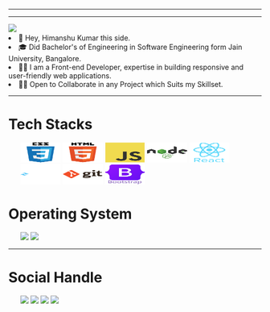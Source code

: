 <hr>
<!-- <a href="https://visitorbadge.io/status?path=NitishSoni-1726"><img src="https://api.visitorbadge.io/api/visitors?path=NitishSoni-1726&countColor=%23f47373&style=flat-square" /></a> -->
<hr>
<img src="https://c.tenor.com/NOYF3f82b_gAAAAC/programmer.gif"/>
<li>👋 Hey, Himanshu Kumar this side.</li>
<li>🎓 Did Bachelor's of Engineering in Software Engineering form Jain University, Bangalore.</li>
<!-- <li>🏫 Currently working as Solution Analyst in HCL</li> -->
<li>👨‍💻 I am a Front-end Developer, expertise in building responsive and user-friendly web applications.</li>
<li>🤝🏻 Open to Collaborate in any Project which Suits my Skillset.</li>
<hr>
<!-- <h4>Fun Fact</h4> -->
<!-- <li>Apart from tech enthusiast I'm a National-Cricket-Player</li> -->
<!-- <li>And spend most of my spare time Writing and Painting my thinking.</li> -->
<h1>Tech Stacks</h1>
<ul>
  <img src="https://raw.githubusercontent.com/devicons/devicon/master/icons/css3/css3-original-wordmark.svg" alt="css3" width="80" height="40"/>
  <img src="https://raw.githubusercontent.com/devicons/devicon/master/icons/html5/html5-original-wordmark.svg" alt="html5" width="80" height="40"/>
  <img src="https://raw.githubusercontent.com/devicons/devicon/master/icons/javascript/javascript-original.svg" alt="javascript" width="80" height="40"/> 
  <img src="https://raw.githubusercontent.com/devicons/devicon/master/icons/nodejs/nodejs-original-wordmark.svg" alt="nodejs" width="80" height="40"/>
  <img src="https://raw.githubusercontent.com/devicons/devicon/master/icons/react/react-original-wordmark.svg" alt="react" width="80" height="40"/>
  <img src="https://raw.githubusercontent.com/devicons/devicon/master/icons/tailwindcss/tailwindcss-original-wordmark.svg" alt="react" width="80" height="40"/>
  <img src="https://raw.githubusercontent.com/devicons/devicon/master/icons/git/git-original-wordmark.svg" alt="react" width="80" height="40"/>
  <img src="https://raw.githubusercontent.com/devicons/devicon/master/icons/bootstrap/bootstrap-original-wordmark.svg" alt="react" width="80" height="40"/>
</ul>
<h1>Operating System</h1>
<ul>
  <img src="https://img.shields.io/badge/Linux-000000?style=for-the-badge&logo=Linux&logoColor=white"/>
  <!-- <img src="https://img.shields.io/badge/mac%20os-000000?style=for-the-badge&logo=apple&logoColor=white"/> -->
  <img src="https://img.shields.io/badge/Windows-000000?style=for-the-badge&logo=windows&logoColor=white"/>
</ul>
<hr>
<h1>Social Handle</h1>
<ul>
  <a href="https://github.com/Himanshu08Kumar"><img src="https://img.shields.io/badge/GitHub-100000?style=for-the-badge&logo=github&logoColor=white"></a>
  <a href="https://www.linkedin.com/in/himanshu-kumar-652336213/"><img src="https://img.shields.io/badge/LinkedIn-0077B5?style=for-the-badge&logo=linkedin&logoColor=white"></a>
  <!-- <a href="https://www.instagram.com/_2nitish6_"><img src="https://img.shields.io/badge/Instagram-E4405F?style=for-the-badge&logo=instagram&logoColor=white"></a>
  <a href="https://twitter.com/_2nitish6_"><img src="https://img.shields.io/badge/Twitter-1DA1F2?style=for-the-badge&logo=twitter&logoColor=white"></a> -->
  <a href="mailto:himanshukumar802123@gmail.com"><img src="https://img.shields.io/badge/Gmail-D14836?style=for-the-badge&logo=gmail&logoColor=white"></a>
 <a href="https://leetcode.com/u/himanshukumar802123/" target="_blank">
  <img src="https://img.shields.io/badge/Leetcode-FFA116?style=for-the-badge&logo=leetcode&logoColor=white">
</a>
</a>
</ul>
<br>
